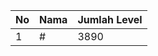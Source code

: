 | No | Nama            | Jumlah Level |
|----|-----------------|--------------|
| 1  | #    |    3890        |
